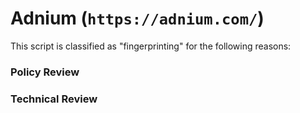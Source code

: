 # Adnium (`https://adnium.com/`)

This script is classified as "fingerprinting" for the following reasons:

### Policy Review

### Technical Review
